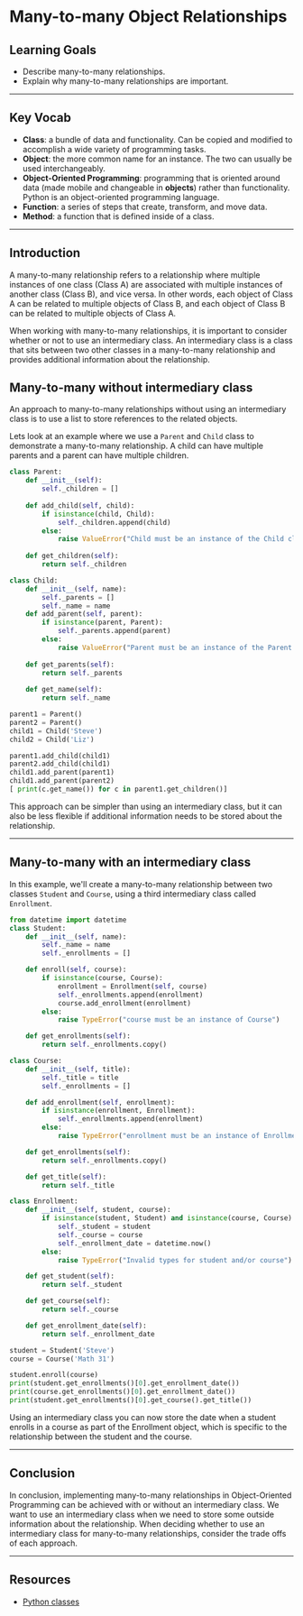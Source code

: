 # Many-to-many Object Relationships

## Learning Goals

- Describe many-to-many relationships.
- Explain why many-to-many relationships are important.

***

## Key Vocab

- **Class**: a bundle of data and functionality. Can be copied and modified to
accomplish a wide variety of programming tasks.
- **Object**: the more common name for an instance. The two can usually be used
interchangeably.
- **Object-Oriented Programming**: programming that is oriented around data
(made mobile and changeable in **objects**) rather than functionality. Python
is an object-oriented programming language.
- **Function**: a series of steps that create, transform, and move data.
- **Method**: a function that is defined inside of a class.

***

## Introduction

A many-to-many relationship refers to a relationship where multiple instances of one class (Class A) are associated with multiple instances of another class (Class B), and vice versa. In other words, each object of Class A can be related to multiple objects of Class B, and each object of Class B can be related to multiple objects of Class A.

When working with many-to-many relationships, it is important to consider whether or not to use an intermediary class. An intermediary class is a class that sits between two other classes in a many-to-many relationship and provides additional information about the relationship.

## Many-to-many without intermediary class

An approach to many-to-many relationships without using an intermediary class is to use a list to store references to the related objects.

Lets look at an example where we use a `Parent` and `Child` class to demonstrate a many-to-many relationship.
A child can have multiple parents and a parent can have multiple children.

```py
class Parent:
    def __init__(self):
        self._children = []
    
    def add_child(self, child):
        if isinstance(child, Child):
            self._children.append(child)
        else:
            raise ValueError("Child must be an instance of the Child class.")
    
    def get_children(self):
        return self._children
```

```py
class Child:
    def __init__(self, name):
        self._parents = []
        self._name = name
    def add_parent(self, parent):
        if isinstance(parent, Parent):
            self._parents.append(parent)
        else:
            raise ValueError("Parent must be an instance of the Parent class.")
    
    def get_parents(self):
        return self._parents
    
    def get_name(self):
        return self._name

```

```py
parent1 = Parent()
parent2 = Parent()
child1 = Child('Steve')
child2 = Child('Liz')

parent1.add_child(child1)
parent2.add_child(child1)
child1.add_parent(parent1)
child1.add_parent(parent2)
[ print(c.get_name()) for c in parent1.get_children()]
```

This approach can be simpler than using an intermediary class, but it can also be less flexible if additional information needs to be stored about the relationship.

***

## Many-to-many with an intermediary class

In this example, we'll create a many-to-many relationship between two classes `Student` and `Course`, using a third intermediary class called `Enrollment`.

```py
from datetime import datetime
class Student:
    def __init__(self, name):
        self._name = name
        self._enrollments = []

    def enroll(self, course):
        if isinstance(course, Course):
            enrollment = Enrollment(self, course)
            self._enrollments.append(enrollment)
            course.add_enrollment(enrollment)
        else:
            raise TypeError("course must be an instance of Course")

    def get_enrollments(self):
        return self._enrollments.copy()

class Course:
    def __init__(self, title):
        self._title = title
        self._enrollments = []

    def add_enrollment(self, enrollment):
        if isinstance(enrollment, Enrollment):
            self._enrollments.append(enrollment)
        else:
            raise TypeError("enrollment must be an instance of Enrollment")

    def get_enrollments(self):
        return self._enrollments.copy()

    def get_title(self):
        return self._title

class Enrollment:
    def __init__(self, student, course):
        if isinstance(student, Student) and isinstance(course, Course):
            self._student = student
            self._course = course
            self._enrollment_date = datetime.now()
        else:
            raise TypeError("Invalid types for student and/or course")

    def get_student(self):
        return self._student

    def get_course(self):
        return self._course

    def get_enrollment_date(self):
        return self._enrollment_date
```

```py
student = Student('Steve')
course = Course('Math 31')

student.enroll(course)
print(student.get_enrollments()[0].get_enrollment_date())
print(course.get_enrollments()[0].get_enrollment_date())
print(student.get_enrollments()[0].get_course().get_title())

```

Using an intermediary class you can now store the date when a student enrolls in a course as part of the Enrollment object, which is specific to the relationship between the student and the course.

***

## Conclusion

In conclusion, implementing many-to-many relationships in Object-Oriented Programming can be achieved with or without an intermediary class. We want to use an intermediary class when we need to store some outside information about the relationship. When deciding whether to use an intermediary class for many-to-many relationships, consider the trade offs of each approach.

***

## Resources

- [Python classes](https://docs.python.org/3/tutorial/classes.html)
